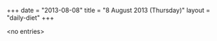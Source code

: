+++
date = "2013-08-08"
title = "8 August 2013 (Thursday)"
layout = "daily-diet"
+++


\<no entries\>
